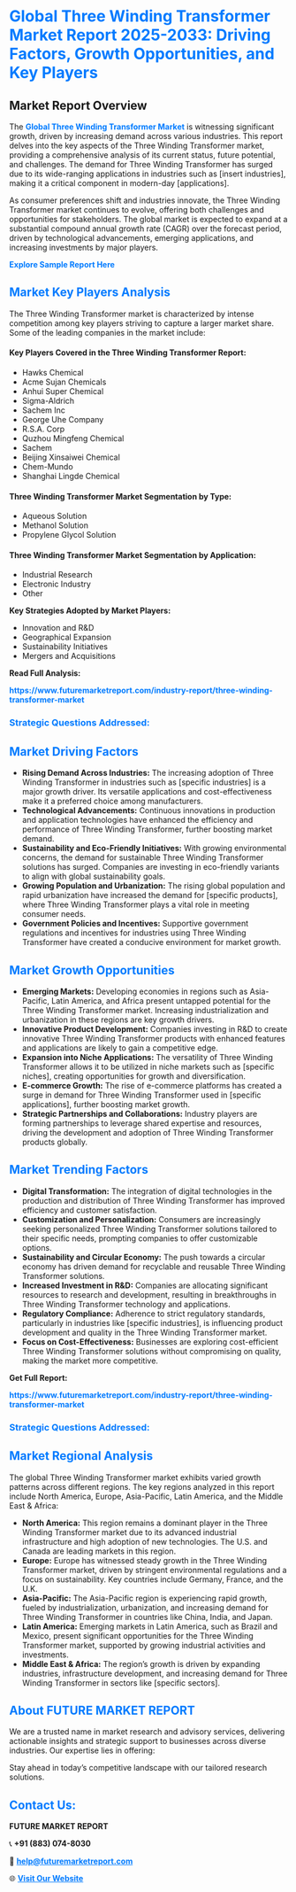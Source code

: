 <h1 style="color: #007BFF;">Global Three Winding Transformer Market Report 2025-2033: Driving Factors, Growth Opportunities, and Key Players</h1>

<section id="overview">
<h2>Market Report Overview</h2>
<p>The <a href="https://www.futuremarketreport.com/industry-report/three-winding-transformer-market" style="color: #007BFF; text-decoration: none;"><strong>Global Three Winding Transformer Market</strong></a> is witnessing significant growth, driven by increasing demand across various industries. This report delves into the key aspects of the Three Winding Transformer market, providing a comprehensive analysis of its current status, future potential, and challenges. The demand for Three Winding Transformer has surged due to its wide-ranging applications in industries such as [insert industries], making it a critical component in modern-day [applications].</p>
<p>As consumer preferences shift and industries innovate, the Three Winding Transformer market continues to evolve, offering both challenges and opportunities for stakeholders. The global market is expected to expand at a substantial compound annual growth rate (CAGR) over the forecast period, driven by technological advancements, emerging applications, and increasing investments by major players.</p>
</section>

<section id="overview">
<p><a href="https://www.futuremarketreport.com/request-sample/reportId=32703" style="color: #007BFF; text-decoration: none;"><strong>Explore Sample Report Here</strong></a></p>
</section>

<section id="key-players">
<h2 style="color: #007BFF;">Market Key Players Analysis</h2>
<p>The Three Winding Transformer market is characterized by intense competition among key players striving to capture a larger market share. Some of the leading companies in the market include:</p>
<h4>Key Players Covered in the Three Winding Transformer Report:</h4>
<ul><li>Hawks Chemical</li><li>Acme Sujan Chemicals</li><li>Anhui Super Chemical</li><li>Sigma-Aldrich</li><li>Sachem Inc</li><li>George Uhe Company</li><li>R.S.A. Corp</li><li>Quzhou Mingfeng Chemical</li><li>Sachem</li><li>Beijing Xinsaiwei Chemical</li><li>Chem-Mundo</li><li>Shanghai Lingde Chemical</li></ul>
<h4>Three Winding Transformer Market Segmentation by Type:</h4>
<ul><li>Aqueous Solution</li><li>Methanol Solution</li><li>Propylene Glycol Solution</li></ul>

<h4>Three Winding Transformer Market Segmentation by Application:</h4>
<ul><li>Industrial Research</li><li>Electronic Industry</li><li>Other</li></ul>
<p><strong>Key Strategies Adopted by Market Players:</strong></p>
<ul>
<li>Innovation and R&D</li>
<li>Geographical Expansion</li>
<li>Sustainability Initiatives</li>
<li>Mergers and Acquisitions</li>
</ul>
</section>

<section>
<p><strong>Read Full Analysis: </strong></p><a href="https://www.futuremarketreport.com/industry-report/three-winding-transformer-market" style="color: #007BFF; text-decoration: none;"><strong>https://www.futuremarketreport.com/industry-report/three-winding-transformer-market</strong></a>
<h3 style="color: #007BFF;">Strategic Questions Addressed:</h3>
</section>

<section id="driving-factors">
<h2 style="color: #007BFF;">Market Driving Factors</h2>
<ul>
<li><strong>Rising Demand Across Industries:</strong> The increasing adoption of Three Winding Transformer in industries such as [specific industries] is a major growth driver. Its versatile applications and cost-effectiveness make it a preferred choice among manufacturers.</li>
<li><strong>Technological Advancements:</strong> Continuous innovations in production and application technologies have enhanced the efficiency and performance of Three Winding Transformer, further boosting market demand.</li>
<li><strong>Sustainability and Eco-Friendly Initiatives:</strong> With growing environmental concerns, the demand for sustainable Three Winding Transformer solutions has surged. Companies are investing in eco-friendly variants to align with global sustainability goals.</li>
<li><strong>Growing Population and Urbanization:</strong> The rising global population and rapid urbanization have increased the demand for [specific products], where Three Winding Transformer plays a vital role in meeting consumer needs.</li>
<li><strong>Government Policies and Incentives:</strong> Supportive government regulations and incentives for industries using Three Winding Transformer have created a conducive environment for market growth.</li>
</ul>
</section>

<section id="growth-opportunities">
<h2 style="color: #007BFF;">Market Growth Opportunities</h2>
<ul>
<li><strong>Emerging Markets:</strong> Developing economies in regions such as Asia-Pacific, Latin America, and Africa present untapped potential for the Three Winding Transformer market. Increasing industrialization and urbanization in these regions are key growth drivers.</li>
<li><strong>Innovative Product Development:</strong> Companies investing in R&D to create innovative Three Winding Transformer products with enhanced features and applications are likely to gain a competitive edge.</li>
<li><strong>Expansion into Niche Applications:</strong> The versatility of Three Winding Transformer allows it to be utilized in niche markets such as [specific niches], creating opportunities for growth and diversification.</li>
<li><strong>E-commerce Growth:</strong> The rise of e-commerce platforms has created a surge in demand for Three Winding Transformer used in [specific applications], further boosting market growth.</li>
<li><strong>Strategic Partnerships and Collaborations:</strong> Industry players are forming partnerships to leverage shared expertise and resources, driving the development and adoption of Three Winding Transformer products globally.</li>
</ul>
</section>

<section id="trending-factors">
<h2 style="color: #007BFF;">Market Trending Factors</h2>
<ul>
<li><strong>Digital Transformation:</strong> The integration of digital technologies in the production and distribution of Three Winding Transformer has improved efficiency and customer satisfaction.</li>
<li><strong>Customization and Personalization:</strong> Consumers are increasingly seeking personalized Three Winding Transformer solutions tailored to their specific needs, prompting companies to offer customizable options.</li>
<li><strong>Sustainability and Circular Economy:</strong> The push towards a circular economy has driven demand for recyclable and reusable Three Winding Transformer solutions.</li>
<li><strong>Increased Investment in R&D:</strong> Companies are allocating significant resources to research and development, resulting in breakthroughs in Three Winding Transformer technology and applications.</li>
<li><strong>Regulatory Compliance:</strong> Adherence to strict regulatory standards, particularly in industries like [specific industries], is influencing product development and quality in the Three Winding Transformer market.</li>
<li><strong>Focus on Cost-Effectiveness:</strong> Businesses are exploring cost-efficient Three Winding Transformer solutions without compromising on quality, making the market more competitive.</li>
</ul>
</section>

<section>
<p><strong>Get Full Report: </strong></p><a href="https://www.futuremarketreport.com/industry-report/three-winding-transformer-market" style="color: #007BFF; text-decoration: none;"><strong>https://www.futuremarketreport.com/industry-report/three-winding-transformer-market</strong></a>
<h3 style="color: #007BFF;">Strategic Questions Addressed:</h3>
</section>


<section id="regional-analysis">
<h2 style="color: #007BFF;">Market Regional Analysis</h2>
<p>The global Three Winding Transformer market exhibits varied growth patterns across different regions. The key regions analyzed in this report include North America, Europe, Asia-Pacific, Latin America, and the Middle East & Africa:</p>
<ul>
<li><strong>North America:</strong> This region remains a dominant player in the Three Winding Transformer market due to its advanced industrial infrastructure and high adoption of new technologies. The U.S. and Canada are leading markets in this region.</li>
<li><strong>Europe:</strong> Europe has witnessed steady growth in the Three Winding Transformer market, driven by stringent environmental regulations and a focus on sustainability. Key countries include Germany, France, and the U.K.</li>
<li><strong>Asia-Pacific:</strong> The Asia-Pacific region is experiencing rapid growth, fueled by industrialization, urbanization, and increasing demand for Three Winding Transformer in countries like China, India, and Japan.</li>
<li><strong>Latin America:</strong> Emerging markets in Latin America, such as Brazil and Mexico, present significant opportunities for the Three Winding Transformer market, supported by growing industrial activities and investments.</li>
<li><strong>Middle East & Africa:</strong> The region’s growth is driven by expanding industries, infrastructure development, and increasing demand for Three Winding Transformer in sectors like [specific sectors].</li>
</ul>
</section>

<footer>
<h2 style="color: #007BFF;">About FUTURE MARKET REPORT</h2>
<p>We are a trusted name in market research and advisory services, delivering actionable insights and strategic support to businesses across diverse industries. Our expertise lies in offering:</p>

<p>Stay ahead in today’s competitive landscape with our tailored research solutions.</p>

<h2 style="color: #007BFF;">Contact Us:</h2>
<p><strong>FUTURE MARKET REPORT</strong></p>
<p>📞 <strong>+91 (883) 074-8030</strong></p>
<p>📧 <strong><a href="mailto:help@futuremarketreport.com" style="color: #007BFF;">help@futuremarketreport.com</a></strong></p>
<p>🌐 <strong><a href="https://www.futuremarketreport.com/" style="color: #007BFF;">Visit Our Website</a></strong></p>
</footer>